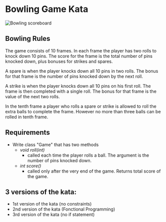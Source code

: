Bowling Game Kata
=================

[bowling-score]: http://www.wpclipart.com/recreation/sports/bowling/bowling_scoresheet_example.png "bowling score card"
![Bowling scoreboard][bowling-score]

## Bowling Rules

The game consists of 10 frames. In each frame the player has two rolls to knock down 10 pins. The score for the frame is the total number of pins knocked down, plus bonuses for strikes and spares.

A spare is when the player knocks down all 10 pins in two rolls. The bonus for that frame is the number of pins knocked down by the next roll.

A strike is when the player knocks down all 10 pins on his first roll. The frame is then completed with a single roll. The bonus for that frame is the value of the next two rolls.

In the tenth frame a player who rolls a spare or strike is allowed to roll the extra balls to complete the frame. However no more than three balls can be rolled in tenth frame.

## Requirements

* Write class "Game" that has two methods
	- *void roll(int)*
		- called each time the player rolls a ball. The argument is the number of pins knocked down.
	- *int score()*
		- called only after the very end of the game. Returns total score of the game.

## 3 versions of the kata:
- 1st version of the kata (no constraints)
- 2nd version of the kata (Fonctional Programming)
- 3rd version of the kata (no if statement)